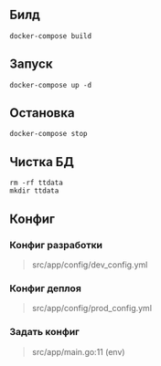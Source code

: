 ## Билд
```
docker-compose build
```

## Запуск
```
docker-compose up -d
```

## Остановка
```
docker-compose stop
```

## Чистка БД
```
rm -rf ttdata
mkdir ttdata
```

## Конфиг 
### Конфиг разработки
> src/app/config/dev_config.yml

### Конфиг деплоя
> src/app/config/prod_config.yml

### Задать конфиг
> src/app/main.go:11 (env)